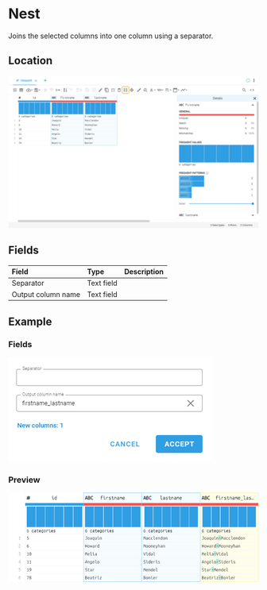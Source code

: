 # Nest
Joins the selected columns into one column using a separator.
## Location
![Nest on the interface](../../docs/screenshots/location/nest.png)
## Fields
| Field | Type | Description |
| :--- | :--- | :--- |
| Separator | Text field |  |
| Output column name | Text field |  |
## Example
### Fields
![Nest fields](../../docs/screenshots/form/nest.png)
### Preview
![Nest example](../../docs/screenshots/table/nest.png)